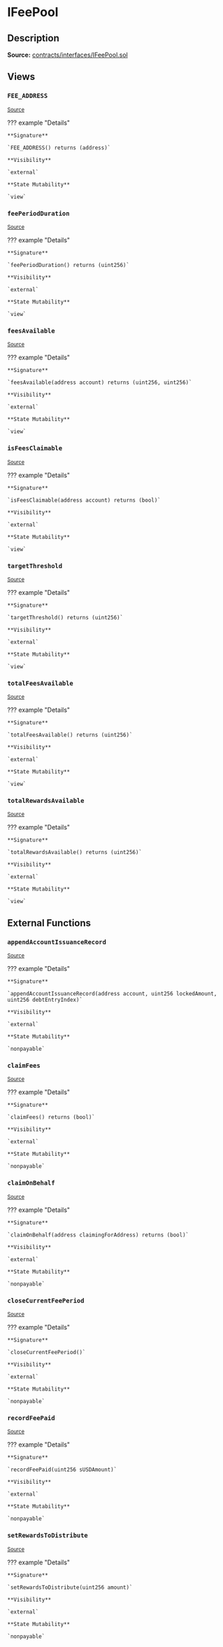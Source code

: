 # IFeePool

## Description

**Source:** [contracts/interfaces/IFeePool.sol](https://github.com/Synthetixio/synthetix/tree/v2.35.1-alpha/contracts/interfaces/IFeePool.sol)

## Views

### `FEE_ADDRESS`

<sub>[Source](https://github.com/Synthetixio/synthetix/tree/v2.35.1-alpha/contracts/interfaces/IFeePool.sol#L9)</sub>

??? example "Details"

    **Signature**

    `FEE_ADDRESS() returns (address)`

    **Visibility**

    `external`

    **State Mutability**

    `view`

### `feePeriodDuration`

<sub>[Source](https://github.com/Synthetixio/synthetix/tree/v2.35.1-alpha/contracts/interfaces/IFeePool.sol#L13)</sub>

??? example "Details"

    **Signature**

    `feePeriodDuration() returns (uint256)`

    **Visibility**

    `external`

    **State Mutability**

    `view`

### `feesAvailable`

<sub>[Source](https://github.com/Synthetixio/synthetix/tree/v2.35.1-alpha/contracts/interfaces/IFeePool.sol#L11)</sub>

??? example "Details"

    **Signature**

    `feesAvailable(address account) returns (uint256, uint256)`

    **Visibility**

    `external`

    **State Mutability**

    `view`

### `isFeesClaimable`

<sub>[Source](https://github.com/Synthetixio/synthetix/tree/v2.35.1-alpha/contracts/interfaces/IFeePool.sol#L15)</sub>

??? example "Details"

    **Signature**

    `isFeesClaimable(address account) returns (bool)`

    **Visibility**

    `external`

    **State Mutability**

    `view`

### `targetThreshold`

<sub>[Source](https://github.com/Synthetixio/synthetix/tree/v2.35.1-alpha/contracts/interfaces/IFeePool.sol#L17)</sub>

??? example "Details"

    **Signature**

    `targetThreshold() returns (uint256)`

    **Visibility**

    `external`

    **State Mutability**

    `view`

### `totalFeesAvailable`

<sub>[Source](https://github.com/Synthetixio/synthetix/tree/v2.35.1-alpha/contracts/interfaces/IFeePool.sol#L19)</sub>

??? example "Details"

    **Signature**

    `totalFeesAvailable() returns (uint256)`

    **Visibility**

    `external`

    **State Mutability**

    `view`

### `totalRewardsAvailable`

<sub>[Source](https://github.com/Synthetixio/synthetix/tree/v2.35.1-alpha/contracts/interfaces/IFeePool.sol#L21)</sub>

??? example "Details"

    **Signature**

    `totalRewardsAvailable() returns (uint256)`

    **Visibility**

    `external`

    **State Mutability**

    `view`

## External Functions

### `appendAccountIssuanceRecord`

<sub>[Source](https://github.com/Synthetixio/synthetix/tree/v2.35.1-alpha/contracts/interfaces/IFeePool.sol#L31)</sub>

??? example "Details"

    **Signature**

    `appendAccountIssuanceRecord(address account, uint256 lockedAmount, uint256 debtEntryIndex)`

    **Visibility**

    `external`

    **State Mutability**

    `nonpayable`

### `claimFees`

<sub>[Source](https://github.com/Synthetixio/synthetix/tree/v2.35.1-alpha/contracts/interfaces/IFeePool.sol#L24)</sub>

??? example "Details"

    **Signature**

    `claimFees() returns (bool)`

    **Visibility**

    `external`

    **State Mutability**

    `nonpayable`

### `claimOnBehalf`

<sub>[Source](https://github.com/Synthetixio/synthetix/tree/v2.35.1-alpha/contracts/interfaces/IFeePool.sol#L26)</sub>

??? example "Details"

    **Signature**

    `claimOnBehalf(address claimingForAddress) returns (bool)`

    **Visibility**

    `external`

    **State Mutability**

    `nonpayable`

### `closeCurrentFeePeriod`

<sub>[Source](https://github.com/Synthetixio/synthetix/tree/v2.35.1-alpha/contracts/interfaces/IFeePool.sol#L28)</sub>

??? example "Details"

    **Signature**

    `closeCurrentFeePeriod()`

    **Visibility**

    `external`

    **State Mutability**

    `nonpayable`

### `recordFeePaid`

<sub>[Source](https://github.com/Synthetixio/synthetix/tree/v2.35.1-alpha/contracts/interfaces/IFeePool.sol#L37)</sub>

??? example "Details"

    **Signature**

    `recordFeePaid(uint256 sUSDAmount)`

    **Visibility**

    `external`

    **State Mutability**

    `nonpayable`

### `setRewardsToDistribute`

<sub>[Source](https://github.com/Synthetixio/synthetix/tree/v2.35.1-alpha/contracts/interfaces/IFeePool.sol#L39)</sub>

??? example "Details"

    **Signature**

    `setRewardsToDistribute(uint256 amount)`

    **Visibility**

    `external`

    **State Mutability**

    `nonpayable`
